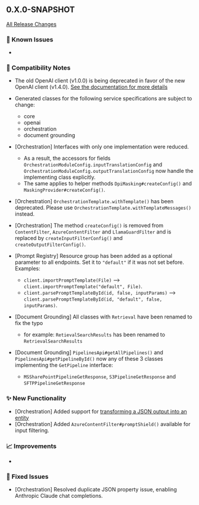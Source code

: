 ## 0.X.0-SNAPSHOT

[All Release Changes](https://github.com/SAP/ai-sdk-java/releases/)

### 🚧 Known Issues

-

### 🔧 Compatibility Notes

- The old OpenAI client (v1.0.0) is being deprecated in favor of the new OpenAI client (v1.4.0).
  [See the documentation for more details](https://sap.github.io/ai-sdk/docs/java/foundation-models/openai/chat-completion)
- Generated classes for the following service specifications are subject to change:
  - core
  - openai
  - orchestration
  - document grounding

- [Orchestration] Interfaces with only one implementation were reduced.
  - As a result, the accessors for fields `OrchestrationModuleConfig.inputTranslationConfig` and `OrchestrationModuleConfig.outputTranslationConfig` now handle the implementing class explicitly.
  - The same applies to helper methods `DpiMasking#createConfig()` and `MaskingProvider#createConfig()`.
- [Orchestration] `OrchestrationTemplate.withTemplate()` has been deprecated. Please use `OrchestrationTemplate.withTemplateMessages()` instead.
- [Orchestration] The method `createConfig()` is removed from `ContentFilter`, `AzureContentFilter` and `LlamaGuardFilter` and is replaced by `createInputFilterConfig()` and `createOutputFilterConfig()`.

- [Prompt Registry] Resource group has been added as a optional parameter to all endpoints. Set it to `"default"` if it was not set before. Examples:
  - `client.importPromptTemplate(File)` --> `client.importPromptTemplate("default", File)`.
  - `client.parsePromptTemplateById(id, false, inputParams)` --> `client.parsePromptTemplateById(id, "default", false, inputParams)`.

- [Document Grounding] All classes with `Retrieval` have been renamed to fix the typo
  - for example: `RetievalSearchResults` has been renamed to `RetrievalSearchResults`
- [Document Grounding] `PipelinesApi#getAllPipelines()` and `PipelinesApi#getPipelineById()` now any of these 3 classes implementing the `GetPipeline` interface:
  - `MSSharePointPipelineGetResponse`, `S3PipelineGetResponse` and `SFTPPipelineGetResponse`

### ✨ New Functionality

- [Orchestration] Added support for [transforming a JSON output into an entity](https://sap.github.io/ai-sdk/docs/java/orchestration/chat-completion#json_schema)
- [Orchestration] Added `AzureContentFilter#promptShield()` available for input filtering.

### 📈 Improvements

-

### 🐛 Fixed Issues

- [Orchestration] Resolved duplicate JSON property issue, enabling Anthropic Claude chat completions.
